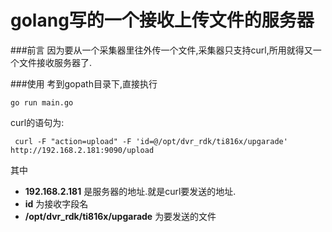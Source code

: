 # golang写的一个接收上传文件的服务器

###前言
因为要从一个采集器里往外传一个文件,采集器只支持curl,所用就得又一个文件接收服务器了.

###使用
考到gopath目录下,直接执行

~~~
go run main.go
~~~

curl的语句为:

~~~
 curl -F "action=upload" -F 'id=@/opt/dvr_rdk/ti816x/upgarade' http://192.168.2.181:9090/upload
~~~

其中 
- **192.168.2.181** 是服务器的地址.就是curl要发送的地址.
- **id** 为接收字段名
- **/opt/dvr_rdk/ti816x/upgarade** 为要发送的文件

